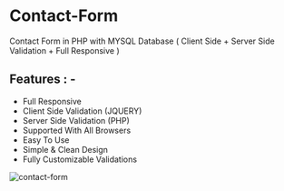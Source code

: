 # Contact-Form
Contact Form in PHP with MYSQL Database ( Client Side + Server Side Validation + Full Responsive )

## Features : -
* Full Responsive
* Client Side Validation (JQUERY)
* Server Side Validation (PHP)
* Supported With All Browsers
* Easy To Use
* Simple & Clean Design
* Fully Customizable Validations

![contact-form](https://user-images.githubusercontent.com/26626045/58406528-0c4d8e80-8027-11e9-9126-6cb0456431dd.jpg)

